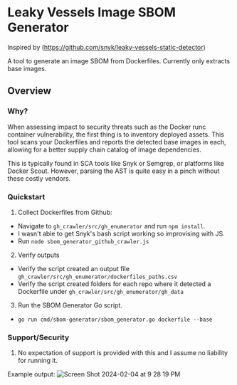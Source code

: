 # Leaky Vessels Image SBOM Generator

Inspired by (https://github.com/snyk/leaky-vessels-static-detector)


A tool to generate an image SBOM from Dockerfiles. Currently only extracts base images.

## Overview

### Why?

When assessing impact to security threats such as the Docker runc container vulnerability, the first thing is to inventory deployed assets. This tool scans your Dockerfiles and reports the detected base images in each, allowing for a better supply chain catalog of image dependencies.

This is typically found in SCA tools like Snyk or Semgrep, or platforms like Docker Scout. However, parsing the AST is quite easy in a pinch without these costly vendors.

### Quickstart

1. Collect Dockerfiles from Github:
  - Navigate to `gh_crawler/src/gh_enumerator` and run `npm install`. 
  - I wasn't able to get Snyk's bash script working so improvising with JS.
  - Run `node sbom_generator_github_crawler.js`
2. Verify outputs
  - Verify the script created an output file `gh_crawler/src/gh_enumerator/dockerfiles_paths.csv`
  - Verify the script created folders for each repo where it detected a Dockerfile under `gh_crawler/src/gh_enumerator/gh_data`

3. Run the SBOM Generator Go script.
  - `go run cmd/sbom-generator/sbom_generator.go dockerfile --base`


### Support/Security

1. No expectation of support is provided with this and I assume no liability for running it.

Example output:
![Screen Shot 2024-02-04 at 9 28 19 PM](https://github.com/cjfit/leaky-vessels-sbom-generator/assets/7490790/a92dd435-546e-4121-bf3c-0337dba59ad5)
